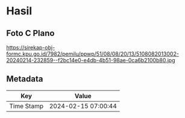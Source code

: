 # Hasil

## Foto C Plano

https://sirekap-obj-formc.kpu.go.id/7982/pemilu/ppwp/51/08/08/20/13/5108082013002-20240214-232859--f2bc14e0-e4db-4b51-98ae-0ca6b2100b80.jpg


## Metadata

| Key        | Value               |
| ---------- | ------------------- |
| Time Stamp | 2024-02-15 07:00:44 |



